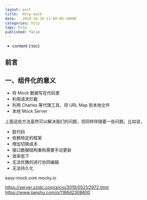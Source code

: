 ```yaml
---
layout: post
title:  Http mock
date:   2020-10-10 11:00:00 +0800
categories: http
tags: http
published: false
---
```


* content
{:toc}

## 前言

## 一、组件化的意义


* 将 Mock 数据写在代码里
* 利用请求拦截
* 利用 Charles 等代理工具，将 URL Map 到本地文件
* 本地 Mock Server

上面这些方法虽然可以解决我们的问题，但同样伴随着一些问题。比如说，

* 脏代码
* 依赖特定的框架
* 增加切换成本
* 接口数据结构重构需要手动更新
* 效率低下
* 无法优雅的进行协同编辑
* 无法持久化

easy-mock.com
mocky.io


https://server.zzidc.com/a/cio/2019/0521/2972.html
https://www.jianshu.com/p/1186d2308600
